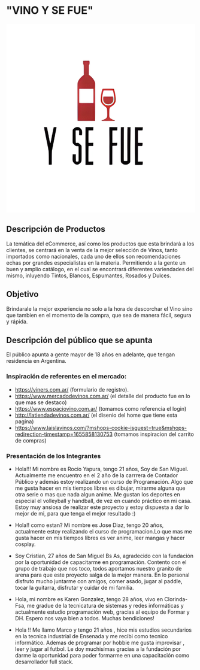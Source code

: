 # "VINO Y SE FUE"

![](/mocks/wireframes/ElementosOpcionales/Logo.png)


## Descripción de Productos
La temática del eCommerce, así como los productos que esta brindará a los clientes, se centrará en la venta de la mejor selección de Vinos, tanto importados como nacionales, cada uno de ellos son recomendaciones echas por grandes especialistas en la materia. Permitiendo a la gente un buen y amplio catálogo, en el cual se encontrará diferentes variendades del mismo, inluyendo Tintos, Blancos, Espumantes, Rosados y Dulces. 


## Objetivo 
Brindarale la mejor experiencia no solo a la hora de descorchar el Vino sino que tambien en el momento de la compra, que sea de manera fácil, segura y rápida. 


## Descripción del público que se apunta
El público apunta a gente mayor de 18 años en adelante, que tengan residencia en Argentina. 


### **Inspiración de referentes en el mercado:**
* https://viners.com.ar/  (formulario de registro).
* https://www.mercadodevinos.com.ar/ (el detalle del producto fue en lo que mas se destaco)
* https://www.espaciovino.com.ar/ (tomamos como referencia el login)
* http://latiendadevinos.com.ar/ (el disenio del home que tiene esta pagina)
* https://www.laislavinos.com/?mshops-cookie-isguest=true&mshops-redirection-timestamp=1655858130753 (tomamos inspiracion del carrito de compras)


### **Presentación de los Integrantes**
* Hola!!! Mi nombre es Rocio Yapura, tengo 21 años, Soy de San Miguel. Actualmente me encuentro en el 2 año de la carrrera de Contador Público y además estoy realizando un curso de Programación. Algo que me gusta hacer en mis tiempos libres es dibujar, mirarme alguna que otra serie o mas que nada algun anime. Me gustan los deportes en especial el volleyball y handball, de vez en cuando práctico en mi casa. 
Estoy muy ansiosa de realizar este proyecto y estoy dispuesta a dar lo mejor de mi, para que tenga el mejor resultado :)  

* Hola!! como estan? Mi nombre es Jose Diaz, tengo 20 años, actualmente estoy realizando el curso de programacion.Lo que mas me gusta hacer en mis tiempos libres es ver anime, leer mangas y hacer cosplay.

* Soy Cristian, 27 años de San Miguel Bs As, agradecido con la fundación por la oportunidad de capacitarme en programación. Contento con el grupo de trabajo que nos toco, todos aportamos nuestro granito de arena para que este proyecto salga de la mejor manera. En lo personal disfruto mucho juntarme con amigos, comer asado, jugar al paddle, tocar la guitarra, disfrutar y cuidar de mi familia. 

* Hola, mi nombre es Karen Gonzalez, tengo 28 años, vivo en Clorinda-Fsa, me gradue de la tecnicatura de  sistemas y redes informáticas y actualmente estudio programación web, gracias al equipo de Formar y DH.
Espero nos vaya bien a todos. Muchas bendiciones!

* Hola !! Me llamo Marco y tengo 21 años , hice mis estudios secundarios en la tecnica industrial de Ensenada y me recibi como tecnico informático. Ademas de programar por hobbie me gusta improvisar , leer y jugar al futbol. Le doy muchisimas gracias a la fundación por darme la oportunidad para poder formarme en una capacitación como desarrollador full stack.

